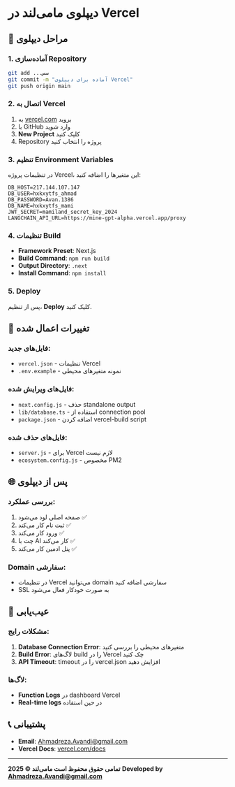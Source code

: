 # دیپلوی مامی‌لند در Vercel

## 🚀 مراحل دیپلوی

### 1. آماده‌سازی Repository
```bash
git add ...سس
git commit -m "آماده برای دیپلوی Vercel"
git push origin main
```

### 2. اتصال به Vercel
1. به [vercel.com](https://vercel.com) بروید
2. با GitHub وارد شوید
3. **New Project** کلیک کنید
4. Repository پروژه را انتخاب کنید

### 3. تنظیم Environment Variables
در تنظیمات پروژه Vercel، این متغیرها را اضافه کنید:

```
DB_HOST=217.144.107.147
DB_USER=hxkxytfs_ahmad
DB_PASSWORD=Avan.1386
DB_NAME=hxkxytfs_mami
JWT_SECRET=mamiland_secret_key_2024
LANGCHAIN_API_URL=https://mine-gpt-alpha.vercel.app/proxy
```

### 4. تنظیمات Build
- **Framework Preset**: Next.js
- **Build Command**: `npm run build`
- **Output Directory**: `.next`
- **Install Command**: `npm install`

### 5. Deploy
پس از تنظیم، **Deploy** کلیک کنید.

## 🔧 تغییرات اعمال شده

### فایل‌های جدید:
- `vercel.json` - تنظیمات Vercel
- `.env.example` - نمونه متغیرهای محیطی

### فایل‌های ویرایش شده:
- `next.config.js` - حذف standalone output
- `lib/database.ts` - استفاده از connection pool
- `package.json` - اضافه کردن vercel-build script

### فایل‌های حذف شده:
- `server.js` - برای Vercel لازم نیست
- `ecosystem.config.js` - مخصوص PM2

## 🌐 پس از دیپلوی

### بررسی عملکرد:
1. صفحه اصلی لود می‌شود ✅
2. ثبت نام کار می‌کند ✅
3. ورود کار می‌کند ✅
4. چت با AI کار می‌کند ✅
5. پنل ادمین کار می‌کند ✅

### Domain سفارشی:
- در تنظیمات Vercel می‌توانید domain سفارشی اضافه کنید
- SSL به صورت خودکار فعال می‌شود

## 🐛 عیب‌یابی

### مشکلات رایج:
1. **Database Connection Error**: متغیرهای محیطی را بررسی کنید
2. **Build Error**: لاگ‌های build را در Vercel چک کنید
3. **API Timeout**: timeout را در vercel.json افزایش دهید

### لاگ‌ها:
- **Function Logs** در dashboard Vercel
- **Real-time logs** در حین استفاده

## 📞 پشتیبانی
- **Email**: Ahmadreza.Avandi@gmail.com
- **Vercel Docs**: [vercel.com/docs](https://vercel.com/docs)

---
**تمامی حقوق محفوظ است مامی‌لند © 2025**
**Developed by Ahmadreza.Avandi@gmail.com**
